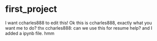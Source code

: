 # first_project
I want ccharles888 to edit this!
Ok this is ccharles888, exactly what you want me to do? thx
ccharles888: can we use this for resume help? and I added a ipynb file. hmm
